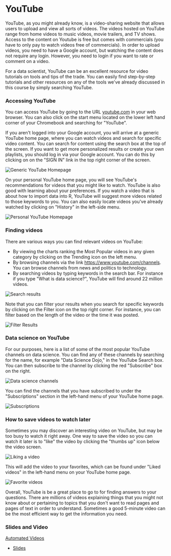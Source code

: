 # YouTube

YouTube, as you might already know, is a video-sharing website that allows users to upload and view all sorts of videos.  The videos hosted on YouTube range from home videos to music videos, movie trailers, and TV shows. Access to the content on Youtube is free but comes with commercials (you have to only pay to watch videos free of commercials). In order to upload videos, you need to have a Google account, but watching the content does not require any login. However, you need to login if you want to rate or comment on a video.

For a data scientist, YouTube can be an excellent resource for video tutorials on tools and tips of the trade.  You can easily find step-by-step tutorials and other resources on any of the tools we've already discussed in this course by simply searching YouTube.

### Accessing YouTube

You can access YouTube by going to the URL [youtube.com](https://www.youtube.com/) in your web browser.  You can also click on the start menu located on the lower left hand corner of your Chromebook and searching for "YouTube".  

If you aren't logged into your Google account, you will arrive at a generic YouTube home page, where you can watch videos and search for specific video content.  You can search for content using the search box at the top of the screen.  If you want to get more personalized results or create your own playlists, you should log in via your Google account.  You can do this by clicking on on the "SIGN IN" link in the top right corner of the screen.


![Generic YouTube Homepage](https://docs.google.com/presentation/d/1lLk0rFZaKOUSzSSw_6pPhvwqR-L2eusmaw0yc-qQADI/export/png?id=1lLk0rFZaKOUSzSSw_6pPhvwqR-L2eusmaw0yc-qQADI&pageid=g37d6dc683b_0_0)

On your personal YouTube home page, you will see YouTube's recommendations for videos that you might like to watch.  YouTube is also good with learning about your preferences. If you watch a video that is about how to import data into R, YouTube will suggest more videos related to those keywords to you.  You can also easily locate videos you've already watched by clicking on "History" in the left-side menu.   


![Personal YouTube Homepage](https://docs.google.com/presentation/d/1lLk0rFZaKOUSzSSw_6pPhvwqR-L2eusmaw0yc-qQADI/export/png?id=1lLk0rFZaKOUSzSSw_6pPhvwqR-L2eusmaw0yc-qQADI&pageid=g37d6dc683b_0_110)

### Finding videos

There are various ways you can find relevant videos on YouTube:

* By viewing the charts ranking the Most Popular videos in any given category by clicking on the Trending icon on the left menu.
* By browsing channels via the link https://www.youtube.com/channels. You can browse channels from news and politics to technology.
* By searching videos by typing keywords in the search bar. For instance if you type "What is data science?", YouTube will find around 22 million videos.


![Search results](https://docs.google.com/presentation/d/1lLk0rFZaKOUSzSSw_6pPhvwqR-L2eusmaw0yc-qQADI/export/png?id=1lLk0rFZaKOUSzSSw_6pPhvwqR-L2eusmaw0yc-qQADI&pageid=g37d6dc683b_0_143)

Note that you can filter your results when you search for specific keywords by clicking on the Filter icon on the top right corner. For instance, you can filter based on the length of the video or the time it was posted.


![Filter Results](https://docs.google.com/presentation/d/1lLk0rFZaKOUSzSSw_6pPhvwqR-L2eusmaw0yc-qQADI/export/png?id=1lLk0rFZaKOUSzSSw_6pPhvwqR-L2eusmaw0yc-qQADI&pageid=g37d6dc683b_0_165)

### Data science on YouTube

For our purposes, here is a list of some of the most popular YouTube channels on data science.  You can find any of these channels by searching for the name, for example "Data Science Dojo," in the YouTube Search box.  You can then subscribe to the channel by clicking the red "Subscribe" box on the right.


![Data science channels](https://docs.google.com/presentation/d/1lLk0rFZaKOUSzSSw_6pPhvwqR-L2eusmaw0yc-qQADI/export/png?id=1lLk0rFZaKOUSzSSw_6pPhvwqR-L2eusmaw0yc-qQADI&pageid=g37d6dc683b_0_10)

You can find the channels that you have subscribed to under the "Subscriptions" section in the left-hand menu of your YouTube home page.


![Subscriptions](https://docs.google.com/presentation/d/1lLk0rFZaKOUSzSSw_6pPhvwqR-L2eusmaw0yc-qQADI/export/png?id=1lLk0rFZaKOUSzSSw_6pPhvwqR-L2eusmaw0yc-qQADI&pageid=g37d6dc683b_0_190)

### How to save videos to watch later

Sometimes you may discover an interesting video on YouTube, but may be too busy to watch it right away.  One way to save the video so you can watch it later is to "like" the video by clicking the "thumbs up" icon below the video screen.


![Liking a video](https://docs.google.com/presentation/d/1lLk0rFZaKOUSzSSw_6pPhvwqR-L2eusmaw0yc-qQADI/export/png?id=1lLk0rFZaKOUSzSSw_6pPhvwqR-L2eusmaw0yc-qQADI&pageid=g37d6dc683b_0_15)

This will add the video to your favorites, which can be found under "Liked videos" in the left-hand menu on your YouTube home page.


![Favorite videos](https://docs.google.com/presentation/d/1lLk0rFZaKOUSzSSw_6pPhvwqR-L2eusmaw0yc-qQADI/export/png?id=1lLk0rFZaKOUSzSSw_6pPhvwqR-L2eusmaw0yc-qQADI&pageid=g37d6dc683b_0_205)

Overall, YouTube is be a great place to go to for finding answers to your questions. There are millions of videos explaining things that you might not know about or pertaining to topics that you don't want to read pages and pages of text in order to understand. Sometimes a good 5-minute video can be the most efficient way to get the information you need.

### Slides and Video

[Automated Videos](https://www.youtube.com/watch?v=b1uqL-6EqjQ)

* [Slides](https://docs.google.com/presentation/d/1lLk0rFZaKOUSzSSw_6pPhvwqR-L2eusmaw0yc-qQADI/edit?usp=sharing)

